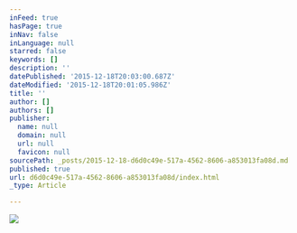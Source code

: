 ```yaml
---
inFeed: true
hasPage: true
inNav: false
inLanguage: null
starred: false
keywords: []
description: ''
datePublished: '2015-12-18T20:03:00.687Z'
dateModified: '2015-12-18T20:01:05.986Z'
title: ''
author: []
authors: []
publisher:
  name: null
  domain: null
  url: null
  favicon: null
sourcePath: _posts/2015-12-18-d6d0c49e-517a-4562-8606-a853013fa08d.md
published: true
url: d6d0c49e-517a-4562-8606-a853013fa08d/index.html
_type: Article

---
```

![](https://the-grid-user-content.s3-us-west-2.amazonaws.com/61e04043-ecaf-45a2-8d90-a2c3b06aff9e.jpg)
